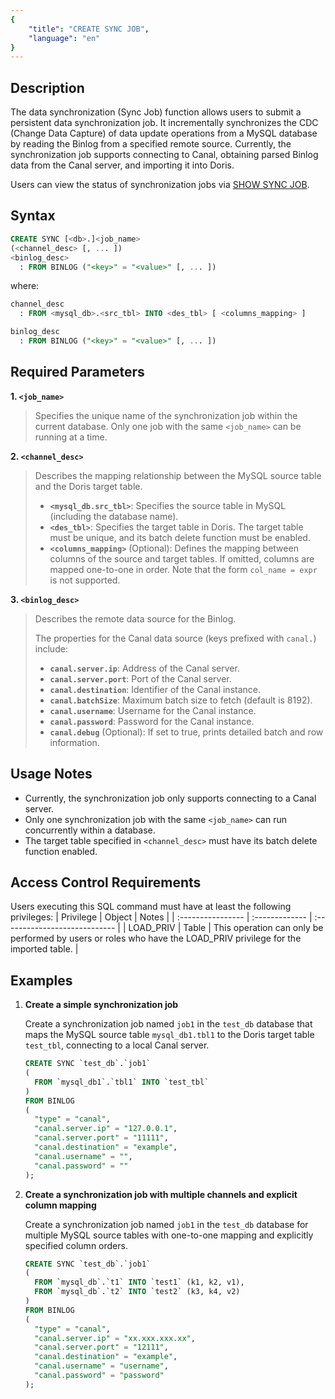 ```yaml
---
{
    "title": "CREATE SYNC JOB",
    "language": "en"
}
---
```


<!--
Licensed to the Apache Software Foundation (ASF) under one
or more contributor license agreements.  See the NOTICE file
distributed with this work for additional information
regarding copyright ownership.  The ASF licenses this file
to you under the Apache License, Version 2.0 (the
"License"); you may not use this file except in compliance
with the License.  You may obtain a copy of the License at

  http://www.apache.org/licenses/LICENSE-2.0

Unless required by applicable law or agreed to in writing,
software distributed under the License is distributed on an
"AS IS" BASIS, WITHOUT WARRANTIES OR CONDITIONS OF ANY
KIND, either express or implied.  See the License for the
specific language governing permissions and limitations
under the License.
-->


## Description

The data synchronization (Sync Job) function allows users to submit a persistent data synchronization job. It incrementally synchronizes the CDC (Change Data Capture) of data update operations from a MySQL database by reading the Binlog from a specified remote source. Currently, the synchronization job supports connecting to Canal, obtaining parsed Binlog data from the Canal server, and importing it into Doris.

Users can view the status of synchronization jobs via [SHOW SYNC JOB](../../../../sql-manual/sql-statements/data-modification/load-and-export/SHOW-SYNC-JOB).

## Syntax

```sql
CREATE SYNC [<db>.]<job_name>
(<channel_desc> [, ... ])
<binlog_desc>
  : FROM BINLOG ("<key>" = "<value>" [, ... ])
```
where:
```sql
channel_desc
  : FROM <mysql_db>.<src_tbl> INTO <des_tbl> [ <columns_mapping> ]
```
```sql
binlog_desc
  : FROM BINLOG ("<key>" = "<value>" [, ... ])
```

## Required Parameters

**1. `<job_name>`**

> Specifies the unique name of the synchronization job within the current database. Only one job with the same `<job_name>` can be running at a time.

**2. `<channel_desc>`**

> Describes the mapping relationship between the MySQL source table and the Doris target table.
>
>
> - **`<mysql_db.src_tbl>`**: Specifies the source table in MySQL (including the database name).
> - **`<des_tbl>`**: Specifies the target table in Doris. The target table must be unique, and its batch delete function must be enabled.
> - **`<columns_mapping>`** (Optional): Defines the mapping between columns of the source and target tables. If omitted, columns are mapped one-to-one in order. Note that the form `col_name = expr` is not supported.

**3. `<binlog_desc>`**

> Describes the remote data source for the Binlog.
>
> The properties for the Canal data source (keys prefixed with `canal.`) include:
>
> - **`canal.server.ip`**: Address of the Canal server.
> - **`canal.server.port`**: Port of the Canal server.
> - **`canal.destination`**: Identifier of the Canal instance.
> - **`canal.batchSize`**: Maximum batch size to fetch (default is 8192).
> - **`canal.username`**: Username for the Canal instance.
> - **`canal.password`**: Password for the Canal instance.
> - **`canal.debug`** (Optional): If set to true, prints detailed batch and row information.

## Usage Notes

- Currently, the synchronization job only supports connecting to a Canal server.
- Only one synchronization job with the same `<job_name>` can run concurrently within a database.
- The target table specified in `<channel_desc>` must have its batch delete function enabled.

## Access Control Requirements

Users executing this SQL command must have at least the following privileges:
| Privilege | Object | Notes                |
| :---------------- | :------------- | :---------------------------- |
| LOAD_PRIV        | Table   | This operation can only be performed by users or roles who have the LOAD_PRIV privilege for the imported table. |

## Examples

1. **Create a simple synchronization job**

   Create a synchronization job named `job1` in the `test_db` database that maps the MySQL source table `mysql_db1.tbl1` to the Doris target table `test_tbl`, connecting to a local Canal server.

   ```sql
   CREATE SYNC `test_db`.`job1`
   (
     FROM `mysql_db1`.`tbl1` INTO `test_tbl`
   )
   FROM BINLOG
   (
     "type" = "canal",
     "canal.server.ip" = "127.0.0.1",
     "canal.server.port" = "11111",
     "canal.destination" = "example",
     "canal.username" = "",
     "canal.password" = ""
   );
   ```

2. **Create a synchronization job with multiple channels and explicit column mapping**

   Create a synchronization job named `job1` in the `test_db` database for multiple MySQL source tables with one-to-one mapping and explicitly specified column orders.

   ```sql
   CREATE SYNC `test_db`.`job1`
   (
     FROM `mysql_db`.`t1` INTO `test1` (k1, k2, v1),
     FROM `mysql_db`.`t2` INTO `test2` (k3, k4, v2)
   )
   FROM BINLOG
   (
     "type" = "canal",
     "canal.server.ip" = "xx.xxx.xxx.xx",
     "canal.server.port" = "12111",
     "canal.destination" = "example",
     "canal.username" = "username",
     "canal.password" = "password"
   );
   ```